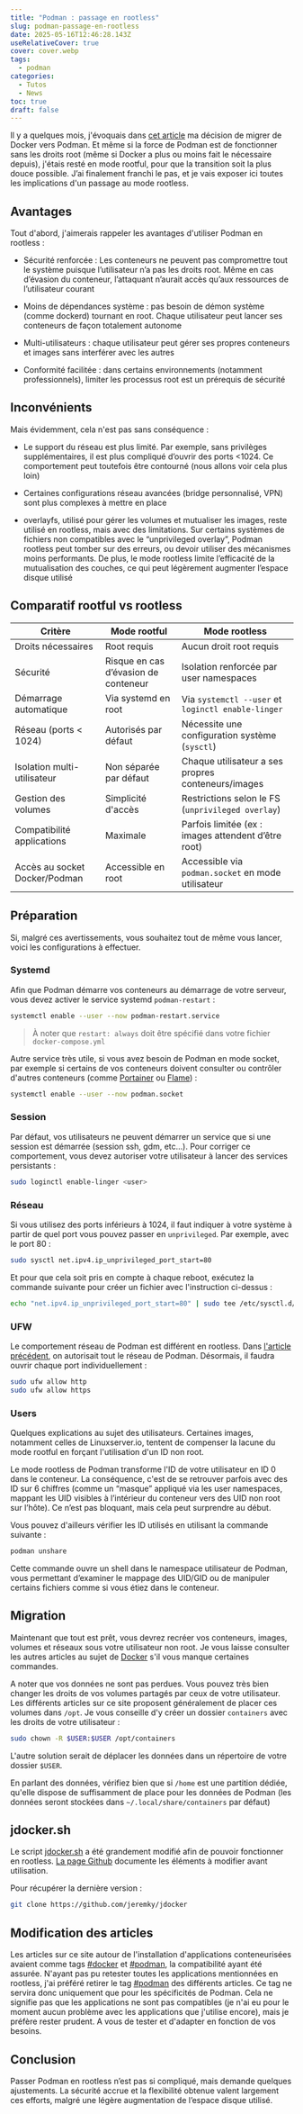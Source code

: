 ```yaml
---
title: "Podman : passage en rootless"
slug: podman-passage-en-rootless
date: 2025-05-16T12:46:28.143Z
useRelativeCover: true
cover: cover.webp
tags:
  - podman
categories:
  - Tutos
  - News
toc: true
draft: false
---
```


Il y a quelques mois, j'évoquais dans [cet article](/posts/migration-de-docker-vers-podman/)
ma décision de migrer de Docker vers Podman. Et même si la force de Podman est de
fonctionner sans les droits root (même si Docker a plus ou moins fait le
nécessaire depuis), j'étais resté en mode rootful, pour que la transition soit
la plus douce possible. J’ai finalement franchi le pas, et je vais exposer ici
toutes les implications d'un passage au mode rootless.

## Avantages

Tout d'abord, j'aimerais rappeler les avantages d'utiliser Podman en rootless :

- Sécurité renforcée : Les conteneurs ne peuvent pas compromettre tout le système
puisque l’utilisateur n’a pas les droits root. Même en cas d’évasion du conteneur,
l’attaquant n’aurait accès qu’aux ressources de l’utilisateur courant

- Moins de dépendances système : pas besoin de démon système (comme dockerd)
tournant en root. Chaque utilisateur peut lancer ses conteneurs de façon
totalement autonome

- Multi-utilisateurs : chaque utilisateur peut gérer ses propres conteneurs et
images sans interférer avec les autres

- Conformité facilitée : dans certains environnements (notamment professionnels),
limiter les processus root est un prérequis de sécurité

## Inconvénients

Mais évidemment, cela n'est pas sans conséquence :

- Le support du réseau est plus limité. Par exemple, sans privilèges supplémentaires,
il est plus compliqué d’ouvrir des ports <1024. Ce comportement peut toutefois
être contourné (nous allons voir cela plus loin)

- Certaines configurations réseau avancées (bridge personnalisé, VPN) sont plus
complexes à mettre en place

- overlayfs, utilisé pour gérer les volumes et mutualiser les images, reste utilisé
en rootless, mais avec des limitations. Sur certains systèmes de fichiers non compatibles
avec le “unprivileged overlay”, Podman rootless peut tomber sur des erreurs, ou devoir
utiliser des mécanismes moins performants. De plus, le mode rootless limite l’efficacité
de la mutualisation des couches, ce qui peut légèrement augmenter l’espace disque
utilisé

## Comparatif rootful vs rootless

| Critère                         | Mode rootful                                       | Mode rootless                                      |
|---------------------------------|----------------------------------------------------|----------------------------------------------------|
| Droits nécessaires              | Root requis                                        | Aucun droit root requis                            |
| Sécurité                        | Risque en cas d’évasion de conteneur               | Isolation renforcée par user namespaces            |
| Démarrage automatique           | Via systemd en root                                | Via `systemctl --user` et `loginctl enable-linger` |
| Réseau (ports < 1024)           | Autorisés par défaut                               | Nécessite une configuration système (`sysctl`)     |
| Isolation multi-utilisateur     | Non séparée par défaut                             | Chaque utilisateur a ses propres conteneurs/images |
| Gestion des volumes             | Simplicité d'accès                                 | Restrictions selon le FS (`unprivileged overlay`)  |
| Compatibilité applications      | Maximale                                           | Parfois limitée (ex : images attendent d’être root)|
| Accès au socket Docker/Podman   | Accessible en root                                 | Accessible via `podman.socket` en mode utilisateur |

## Préparation

Si, malgré ces avertissements, vous souhaitez tout de même vous lancer,
voici les configurations à effectuer.

### Systemd

Afin que Podman démarre vos conteneurs au démarrage de votre serveur, vous devez
activer le service systemd `podman-restart` :

```bash
systemctl enable --user --now podman-restart.service
```
> À noter que `restart: always` doit être spécifié dans votre fichier `docker-compose.yml`

Autre service très utile, si vous avez besoin de Podman en mode socket, par exemple
si certains de vos conteneurs doivent consulter ou contrôler d'autres conteneurs
(comme [Portainer](/posts/portainer-administrer-vos-conteneurs-via-une-interface-web/)
ou [Flame](/posts/flame-un-dashboard-leger-et-efficace/)) :

```bash
systemctl enable --user --now podman.socket
```

### Session

Par défaut, vos utilisateurs ne peuvent démarrer un service que si une session est
démarrée (session ssh, gdm, etc...). Pour corriger ce comportement, vous devez
autoriser votre utilisateur à lancer des services persistants :

```bash
sudo loginctl enable-linger <user>
```

### Réseau

Si vous utilisez des ports inférieurs à 1024, il faut indiquer à votre système à
partir de quel port vous pouvez passer en `unprivileged`. Par exemple, avec
le port 80 :

```bash
sudo sysctl net.ipv4.ip_unprivileged_port_start=80
```

Et pour que cela soit pris en compte à chaque reboot, exécutez la commande suivante
pour créer un fichier avec l'instruction ci-dessus :

```bash
echo "net.ipv4.ip_unprivileged_port_start=80" | sudo tee /etc/sysctl.d/10-podman.conf
```

### UFW

Le comportement réseau de Podman est différent en rootless.
Dans [l'article précédent](/posts/migration-de-docker-vers-podman/#param%c3%a9trage-de-ufw),
on autorisait tout le réseau de Podman. Désormais, il faudra ouvrir chaque
port individuellement :

```bash
sudo ufw allow http
sudo ufw allow https
```

### Users

Quelques explications au sujet des utilisateurs. Certaines images, notamment
celles de Linuxserver.io, tentent de compenser la lacune du mode rootful en
forçant l'utilisation d'un ID non root.

Le mode rootless de Podman transforme l'ID de votre utilisateur en ID 0 dans le
conteneur. La conséquence, c'est de se retrouver parfois avec des ID sur 6 chiffres
(comme un “masque” appliqué via les user namespaces, mappant les UID visibles à
l’intérieur du conteneur vers des UID non root sur l’hôte). Ce n’est pas bloquant,
mais cela peut surprendre au début.

Vous pouvez d'ailleurs vérifier les ID utilisés en utilisant la
commande suivante :

```bash
podman unshare
```

Cette commande ouvre un shell dans le namespace utilisateur de Podman, vous permettant
d’examiner le mappage des UID/GID ou de manipuler certains fichiers comme si vous
étiez dans le conteneur.

## Migration

Maintenant que tout est prêt, vous devrez recréer vos conteneurs, images, volumes
et réseaux sous votre utilisateur non root. Je vous laisse consulter les autres
articles au sujet de [Docker](/posts/premiers-pas-avec-docker/) s'il vous manque
certaines commandes.

A noter que vos données ne sont pas perdues. Vous pouvez très bien changer les
droits de vos volumes partagés par ceux de votre utilisateur. Les différents articles
sur ce site proposent généralement de placer ces volumes dans `/opt`. Je vous conseille
d'y créer un dossier `containers` avec les droits de votre utilisateur :

```bash
sudo chown -R $USER:$USER /opt/containers
```

L'autre solution serait de déplacer les données dans un répertoire de votre
dossier `$USER`.

En parlant des données, vérifiez bien que si `/home` est une partition dédiée,
qu'elle dispose de suffisamment de place pour les données de Podman
(les données seront stockées dans `~/.local/share/containers` par défaut)

## jdocker.sh

Le script [jdocker.sh](https://github.com/jeremky/jdocker) a été grandement modifié
afin de pouvoir fonctionner en rootless. [La page Github](https://github.com/jeremky/jdocker)
documente les éléments à modifier avant utilisation.

Pour récupérer la dernière version :

```bash
git clone https://github.com/jeremky/jdocker
```

## Modification des articles

Les articles sur ce site autour de l'installation d'applications conteneurisées
avaient comme tags [#docker](/tags/docker/) et [#podman](/tags/podman/), la compatibilité
ayant été assurée. N'ayant pas pu retester toutes les applications mentionnées
en rootless, j'ai préféré retirer le tag [#podman](/tags/podman/)
des différents articles. Ce tag ne servira donc uniquement que pour
les spécificités de Podman. Cela ne signifie pas que les applications ne sont pas
compatibles (je n'ai eu pour le moment aucun problème avec les applications que
j'utilise encore), mais je préfère rester prudent. A vous de tester et d'adapter
en fonction de vos besoins.

## Conclusion

Passer Podman en rootless n’est pas si compliqué, mais demande quelques ajustements.
La sécurité accrue et la flexibilité obtenue valent largement ces efforts, malgré
une légère augmentation de l’espace disque utilisé.
